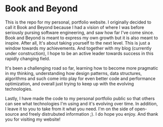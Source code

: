 # Book and Beyond

This is the repo for my personal, portfolio website. I originally decided to call it Book and Beyond because I had a vision of where I was before seriously pursing software engineering, and saw how far I've come since. Book and Beyond is meant to express my own growth but it is also meant to inspire. After all, It's about taking yourself to the next level. This is just a window towards my achievements. And together with my blog (currently under construction), I hope to be an active leader towards success in this rapidly changing field.

It's been a challenging road so far, learning how to become more pragmatic in my thinking, understanding how design patterns, data structures, algorithms and such come into play for even better code and performance optimization, and overall just trying to keep up with the evolving technologies.

Lastly, I have made the code to my personal portfolio public so that others can see what technologies I'm using and it's evolving over time. In addition, I leave it to you to take from it what you need. I'm on the side of open-source and freely distrubuted information ;). I do hope you enjoy. And thank you for visiting my website!
